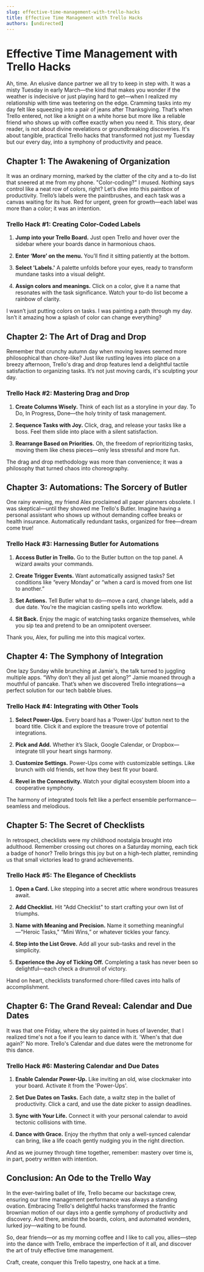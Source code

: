 ```yaml
---
slug: effective-time-management-with-trello-hacks
title: Effective Time Management with Trello Hacks
authors: [undirected]
---
```



# Effective Time Management with Trello Hacks

Ah, time. An elusive dance partner we all try to keep in step with. It was a misty Tuesday in early March—the kind that makes you wonder if the weather is indecisive or just playing hard to get—when I realized my relationship with time was teetering on the edge. Cramming tasks into my day felt like squeezing into a pair of jeans after Thanksgiving. That’s when Trello entered, not like a knight on a white horse but more like a reliable friend who shows up with coffee exactly when you need it. This story, dear reader, is not about divine revelations or groundbreaking discoveries. It's about tangible, practical Trello hacks that transformed not just my Tuesday but our every day, into a symphony of productivity and peace.

## Chapter 1: **The Awakening of Organization**

It was an ordinary morning, marked by the clatter of the city and a to-do list that sneered at me from my phone. "Color-coding?" I mused. Nothing says control like a neat row of colors, right? Let’s dive into this paintbox of productivity. Trello’s labels were the paintbrushes, and each task was a canvas waiting for its hue. Red for urgent, green for growth—each label was more than a color; it was an intention.

### Trello Hack #1: Creating Color-Coded Labels

1. **Jump into your Trello Board.** Just open Trello and hover over the sidebar where your boards dance in harmonious chaos. 
   
2. **Enter ‘More’ on the menu.** You’ll find it sitting patiently at the bottom.

3. **Select 'Labels.'** A palette unfolds before your eyes, ready to transform mundane tasks into a visual delight. 

4. **Assign colors and meanings.** Click on a color, give it a name that resonates with the task significance. Watch your to-do list become a rainbow of clarity.

I wasn’t just putting colors on tasks. I was painting a path through my day. Isn’t it amazing how a splash of color can change everything?

## Chapter 2: **The Art of Drag and Drop**

Remember that crunchy autumn day when moving leaves seemed more philosophical than chore-like? Just like rustling leaves into place on a breezy afternoon, Trello's drag and drop features lend a delightful tactile satisfaction to organizing tasks. It’s not just moving cards, it's sculpting your day.

### Trello Hack #2: Mastering Drag and Drop 

1. **Create Columns Wisely.** Think of each list as a storyline in your day. To Do, In Progress, Done—the holy trinity of task management.

2. **Sequence Tasks with Joy.** Click, drag, and release your tasks like a boss. Feel them slide into place with a silent satisfaction.

3. **Rearrange Based on Priorities.** Oh, the freedom of reprioritizing tasks, moving them like chess pieces—only less stressful and more fun.

The drag and drop methodology was more than convenience; it was a philosophy that turned chaos into choreography.

## Chapter 3: **Automations: The Sorcery of Butler**

One rainy evening, my friend Alex proclaimed all paper planners obsolete. I was skeptical—until they showed me Trello's Butler. Imagine having a personal assistant who shows up without demanding coffee breaks or health insurance. Automatically redundant tasks, organized for free—dream come true! 

### Trello Hack #3: Harnessing Butler for Automations

1. **Access Butler in Trello.** Go to the Butler button on the top panel. A wizard awaits your commands.

2. **Create Trigger Events.** Want automatically assigned tasks? Set conditions like “every Monday” or “when a card is moved from one list to another.” 

3. **Set Actions.** Tell Butler what to do—move a card, change labels, add a due date. You’re the magician casting spells into workflow.

4. **Sit Back.** Enjoy the magic of watching tasks organize themselves, while you sip tea and pretend to be an omnipotent overseer.

Thank you, Alex, for pulling me into this magical vortex.

## Chapter 4: **The Symphony of Integration**

One lazy Sunday while brunching at Jamie's, the talk turned to juggling multiple apps. “Why don’t they all just get along?” Jamie moaned through a mouthful of pancake. That’s when we discovered Trello integrations—a perfect solution for our tech babble blues.

### Trello Hack #4: Integrating with Other Tools

1. **Select Power-Ups.** Every board has a ‘Power-Ups’ button next to the board title. Click it and explore the treasure trove of potential integrations.

2. **Pick and Add.** Whether it’s Slack, Google Calendar, or Dropbox—integrate till your heart sings harmony.

3. **Customize Settings.** Power-Ups come with customizable settings. Like brunch with old friends, set how they best fit your board.

4. **Revel in the Connectivity.** Watch your digital ecosystem bloom into a cooperative symphony.

The harmony of integrated tools felt like a perfect ensemble performance—seamless and melodious.

## Chapter 5: **The Secret of Checklists**

In retrospect, checklists were my childhood nostalgia brought into adulthood. Remember crossing out chores on a Saturday morning, each tick a badge of honor? Trello brings this joy but on a high-tech platter, reminding us that small victories lead to grand achievements.

### Trello Hack #5: The Elegance of Checklists

1. **Open a Card.** Like stepping into a secret attic where wondrous treasures await.

2. **Add Checklist.** Hit "Add Checklist" to start crafting your own list of triumphs.

3. **Name with Meaning and Precision.** Name it something meaningful—"Heroic Tasks," “Mini Wins,” or whatever tickles your fancy.

4. **Step into the List Grove.** Add all your sub-tasks and revel in the simplicity.

5. **Experience the Joy of Ticking Off.** Completing a task has never been so delightful—each check a drumroll of victory.

Hand on heart, checklists transformed chore-filled caves into halls of accomplishment.

## Chapter 6: **The Grand Reveal: Calendar and Due Dates**

It was that one Friday, where the sky painted in hues of lavender, that I realized time's not a foe if you learn to dance with it. 'When's that due again?' No more. Trello's Calendar and due dates were the metronome for this dance.

### Trello Hack #6: Mastering Calendar and Due Dates

1. **Enable Calendar Power-Up.** Like inviting an old, wise clockmaker into your board. Activate it from the 'Power-Ups'.

2. **Set Due Dates on Tasks.** Each date, a waltz step in the ballet of productivity. Click a card, and use the date picker to assign deadlines.

3. **Sync with Your Life.** Connect it with your personal calendar to avoid tectonic collisions with time.

4. **Dance with Grace.** Enjoy the rhythm that only a well-synced calendar can bring, like a life coach gently nudging you in the right direction.

And as we journey through time together, remember: mastery over time is, in part, poetry written with intention.

## Conclusion: An Ode to the Trello Way

In the ever-twirling ballet of life, Trello became our backstage crew, ensuring our time management performance was always a standing ovation. Embracing Trello's delightful hacks transformed the frantic brownian motion of our days into a gentle symphony of productivity and discovery. And there, amidst the boards, colors, and automated wonders, lurked joy—waiting to be found.

So, dear friends—or as my morning coffee and I like to call you, allies—step into the dance with Trello, embrace the imperfection of it all, and discover the art of truly effective time management.

Craft, create, conquer this Trello tapestry, one hack at a time.